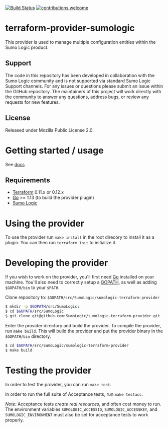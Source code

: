 [![Build Status](https://travis-ci.org/SumoLogic/terraform-provider-sumologic.svg?branch=master)](https://travis-ci.org/sumologic/sumologic-terraform-provider) [![contributions welcome](https://img.shields.io/badge/contributions-welcome-brightgreen.svg?style=flat)](https://github.com/sumologic/sumologic-terraform-provider/issues)

# terraform-provider-sumologic
This provider is used to manage multiple configuration entities within the Sumo Logic product.

## Support

The code in this repository has been developed in collaboration with the Sumo Logic community and is not supported via standard Sumo Logic Support channels. For any issues or questions please submit an issue within the GitHub repository. The maintainers of this project will work directly with the community to answer any questions, address bugs, or review any requests for new features. 

## License
Released under Mozilla Public License 2.0.

# Getting started / usage

See [docs][10]

Requirements
------------

- [Terraform](https://www.terraform.io/downloads.html) 0.11.x or 0.12.x
- [Go](https://golang.org/doc/install) >= 1.13 (to build the provider plugin)
- [Sumo Logic](https://www.sumologic.com/pricing/)

# Using the provider

To use the provider run `make install` in the root direcory to install it as a plugin. You can then run `terraform init` to initialize it.

# Developing the provider

If you wish to work on the provider, you'll first need [Go](http://www.golang.org) installed on your machine. You'll also need to correctly setup a [GOPATH](http://golang.org/doc/code.html#GOPATH), as well as adding `$GOPATH/bin` to your `$PATH`.

Clone repository to: `$GOPATH/src/SumoLogic/sumologic-terraform-provider`

```sh
$ mkdir -p $GOPATH/src/SumoLogic;
$ cd $GOPATH/src/SumoLogic
$ git clone git@github.com:SumoLogic/sumologic-terraform-provider.git
```

Enter the provider directory and build the provider. To compile the provider, run `make build`. This will build the provider and put the provider binary in the `$GOPATH/bin` directory.

```sh
$ cd $GOPATH/src/SumoLogic/sumologic-terraform-provider
$ make build
```

# Testing the provider

In order to test the provider, you can run `make test`.

In order to run the full suite of Acceptance tests, run `make testacc`.

*Note:* Acceptance tests *create real resources*, and often cost money to run. The environment variables `SUMOLOGIC_ACCESSID`, `SUMOLOGIC_ACCESSKEY`, and `SUMOLOGIC_ENVIRONMENT` must also be set for acceptance tests to work properly.

[0]: https://help.sumologic.com/Manage/Security/Access-Keys
[1]: https://help.sumologic.com/APIs/General_API_Information/Sumo_Logic_Endpoints_and_Firewall_Security
[10]: website/docs/README.md
